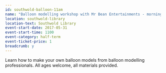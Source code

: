 ```yaml
---
id: southwold-balloon-11am
name: "Balloon modelling workshop with Mr Bean Entertainments - morning session"
location: southwold-library
location-text: Southwold Library
event-start-date: 2017-05-31
event-start-time: 1100
event-category: half-term
event-ticket-price: 1
breadcrumb: y
---
```


Learn how to make your own balloon models from balloon modelling professionals. All ages welcome, all materials provided.
